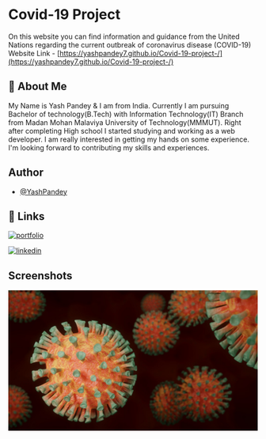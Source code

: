 
# Covid-19 Project

On this website you can find information and guidance from the United Nations regarding the current outbreak of coronavirus disease (COVID-19)<br>
Website Link - [https://yashpandey7.github.io/Covid-19-project-/](https://yashpandey7.github.io/Covid-19-project-/) 

## 🚀 About Me
My Name is Yash Pandey & I am from India.
Currently I am pursuing Bachelor of technology(B.Tech) with Information Technology(IT) Branch from Madan Mohan Malaviya University of Technology(MMMUT). Right after completing High school I started studying and working as a web developer. I am really interested in getting my hands on some experience.
I'm looking forward to contributing my skills and experiences.


## Author

- [@YashPandey](https://github.com/YashPandey7)


## 🔗 Links
[![portfolio](https://img.shields.io/badge/my_portfolio-000?style=for-the-badge&logo=ko-fi&logoColor=white)](https://yashpandey.netlify.app/)

[![linkedin](https://img.shields.io/badge/linkedin-0A66C2?style=for-the-badge&logo=linkedin&logoColor=white)](https://www.linkedin.com/in/yash-pandey-b89b65172/)



## Screenshots

![App Screenshot](1.jpg)

